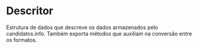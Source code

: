 # Descritor

Estrutura de dados que descreve os dados armazenados pelo candidatos.info. Também exporta métodos que auxiliam na conversão entre os formatos. 
